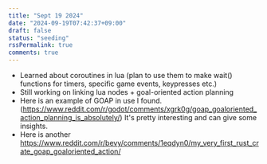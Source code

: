 ```yaml
---
title: "Sept 19 2024"
date: "2024-09-19T07:42:37+09:00"
draft: false
status: "seeding"
rssPermalink: true
comments: true
---
```

- Learned about coroutines in lua (plan to use them to make wait() functions for timers, specific game events, keypresses etc.)
- Still working on linking lua nodes + goal-oriented action planning
- Here is an example of GOAP in use I found. (https://www.reddit.com/r/godot/comments/xgrk0g/goap_goaloriented_action_planning_is_absolutely/) It's pretty interesting and can give some insights.
- Here is another https://www.reddit.com/r/bevy/comments/1eqdyn0/my_very_first_rust_crate_goap_goaloriented_action/
